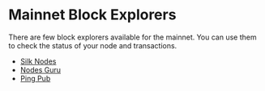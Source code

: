 # Mainnet Block Explorers

There are few block explorers available for the mainnet. You can use them to check the status of your node and transactions.

- [Silk Nodes](https://explorer.silknodes.io/migaloo)
- [Nodes Guru](https://whitewhale.explorers.guru/)
- [Ping Pub](https://ping.pub/whitewhale)
